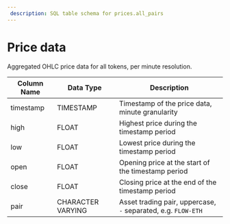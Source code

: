 ```yaml
---
 description: SQL table schema for prices.all_pairs
---
```

 
# Price data

Aggregated OHLC price data for all tokens, per minute resolution.

| Column Name  | Data Type         | Description                                                         |
| ------------ | ----------------- | ------------------------------------------------------------------- |
| timestamp    | TIMESTAMP         | Timestamp of the price data, minute granularity                     |
| high         | FLOAT             | Highest price during the timestamp period                           |
| low          | FLOAT             | Lowest price during the timestamp period                            |
| open         | FLOAT             | Opening price at the start of the timestamp period                  |
| close        | FLOAT             | Closing price at the end of the timestamp period                    |
| pair         | CHARACTER VARYING | Asset trading pair, uppercase, `-` separated, e.g. `FLOW-ETH`       |